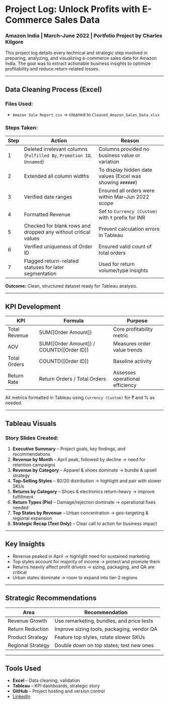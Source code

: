# Project Log: Unlock Profits with E-Commerce Sales Data
### Amazon India | March–June 2022 | Portfolio Project by Charles Kilgore

This project log details every technical and strategic step involved in preparing, analyzing, and visualizing e-commerce sales data for Amazon India. The goal was to extract actionable business insights to optimize profitability and reduce return-related losses.

---

## Data Cleaning Process (Excel)

### Files Used:
- `Amazon Sale Report.csv` → cleaned to `Cleaned_Amazon_Sales_Data.xlsx`

### Steps Taken:
| Step | Action | Reason |
|------|--------|--------|
| 1 | Deleted irrelevant columns (`Fulfilled By`, `Promotion ID`, `Unnamed`) | Columns provided no business value or variation |
| 2 | Extended all column widths | To display hidden date values (Excel was showing `######`) |
| 3 | Verified date ranges | Ensured all orders were within Mar–Jun 2022 scope |
| 4 | Formatted Revenue | Set to `Currency (Custom)` with `₹` prefix for INR |
| 5 | Checked for blank rows and dropped any without critical values | Prevent calculation errors in Tableau |
| 6 | Verified uniqueness of Order ID | Ensured valid count of total orders |
| 7 | Flagged return-related statuses for later segmentation | Used for return volume/type insights |

**Outcome:** Clean, structured dataset ready for Tableau analysis.

---

## KPI Development

| KPI | Formula | Purpose |
|-----|---------|---------|
| Total Revenue | SUM([Order Amount]) | Core profitability metric |
| AOV | SUM([Order Amount]) / COUNTD([Order ID]) | Measures order value trends |
| Total Orders | COUNTD([Order ID]) | Baseline activity |
| Return Rate | Return Orders / Total Orders | Assesses operational efficiency |

All metrics formatted in Tableau using `Currency (Custom)` for ₹ and % as needed.

---

## Tableau Visuals

### Story Slides Created:
1. **Executive Summary** – Project goals, key findings, and recommendations
2. **Revenue by Month** – April peak, followed by decline → need for retention campaigns
3. **Revenue by Category** – Apparel & shoes dominate → bundle & upsell strategy
4. **Top-Selling Styles** – 80/20 distribution → highlight and pair with slower SKUs
5. **Returns by Category** – Shoes & electronics return-heavy → improve fulfillment
6. **Return Types (Pie)** – Damage/rejection dominate → operational fixes needed
7. **Top States by Revenue** – Urban concentration → geo-targeting & regional expansion
8. **Strategic Recap (Text Only)** – Clear call to action for business impact

---

## Key Insights

- Revenue peaked in April → highlight need for sustained marketing
- Top styles account for majority of income → protect and promote them
- Returns heavily affect profit drivers → sizing, packaging, and QA are critical
- Urban states dominate → room to expand into tier-2 regions

---

## Strategic Recommendations

| Area | Recommendation |
|------|----------------|
| Revenue Growth | Use remarketing, bundles, and price tests |
| Return Reduction | Improve sizing tools, packaging, vendor QA |
| Product Strategy | Feature top styles, rotate slower SKUs |
| Regional Strategy | Double down on top states; test new ones |

---

## Tools Used

- **Excel** – Data cleaning, validation
- **Tableau** – KPI dashboards, strategic story
- **GitHub** – Project hosting and version control
- [LinkedIn](https://www.linkedin.com/in/charles-kilgore-250737142)

